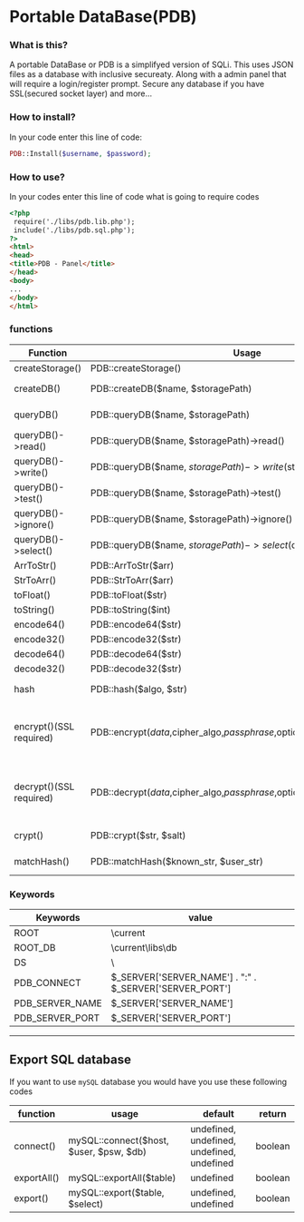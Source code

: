# Portable DataBase(PDB)

### What is this?

A portable DataBase or PDB is a simplifyed version of SQLi. This uses JSON files as a database with 
inclusive secureaty. Along with a admin panel that will require a login/register prompt. Secure
any database if you have SSL(secured socket layer) and more...

### How to install?

In your code enter this line of code:
```php
PDB::Install($username, $password);
```


### How to use?

In your codes enter this line of code what is going to require codes
```html
<?php
 require('./libs/pdb.lib.php');
 include('./libs/pdb.sql.php');
?>
<html>
<head>
<title>PDB - Panel</title>
</head>
<body>
...
</body>
</html>
```

### functions

| Function | Usage 		   | Default  | return | support |
| -------- | ------------- | ------- | ------ | ------ |
| createStorage() | PDB::createStorage() | null | boolean | 0.0.1<X  |
| createDB() | PDB::createDB($name, $storagePath) | undefined, ROOT_DB | boolean | 0.0.1<X |
| queryDB() | PDB::queryDB($name, $storagePath) | undefined, ROOT_DB | boolean | 0.0.1<X |
| queryDB()->read()   | PDB::queryDB($name, $storagePath)->read() | null | string | 0.0.1<X |
| queryDB()->write() | PDB::queryDB($name, $storagePath)->write($str) | undefined | boolean | 0.0.1<X |
| queryDB()->test()  | PDB::queryDB($name, $storagePath)->test() | null | boolean | 0.0.1<X |
| queryDB()->ignore() | PDB::queryDB($name, $storagePath)->ignore() | null | undefined | 0.0.1<X |
| queryDB()->select() | PDB::queryDB($name, $storagePath)->select($query) | undefined | string | 0.0.1<X |
| ArrToStr() | PDB::ArrToStr($arr) | undefined | string | 0.0.1<X |
| StrToArr() | PDB::StrToArr($arr) | undefined | array | 0.0.1<X |
| toFloat()  | PDB::toFloat($str)  | undefined | int | 0.0.1<X |
| toString() | PDB::toString($int) | undefined | string | 0.0.1<X |
| encode64() | PDB::encode64($str) | undefined | string | 0.0.1<X |
| encode32() | PDB::encode32($str) | undefined | string | 0.0.1<X |
| decode64() | PDB::decode64($str) | undefined | string | 0.0.1<X |
| decode32() | PDB::decode32($str) | undefined | string | 0.0.1<X |
| hash | PDB::hash($algo, $str) | undefined, undefined | string | 0.0.1<X |
| encrypt()(SSL required) | PDB::encrypt($data,$cipher_algo,$passphrase,$options,$iv,$tag,$aad,$tag_length) | undefined, undefined, undefined, 0, "", null, "", 16 | string | 0.0.1<X |
| decrypt()(SSL required) | PDB::decrypt($data,$cipher_algo,$passphrase,$options,$iv,$tag,$aad) | undefined, undefined, undefined, 0, "", "", "" | string | 0.0.1<X |
| crypt() | PDB::crypt($str, $salt) | undefined, undefined | string | 0.0.1<X |
| matchHash() | PDB::matchHash($known_str, $user_str) | undefined, undefined | boolean | 0.0.1<X

### Keywords

| Keywords | value |
| ------- | ------ |
| ROOT    | \current             |
| ROOT_DB | \current\libs\db  |
| DS  | \ |
| PDB_CONNECT | $_SERVER['SERVER_NAME'] . ":" . $_SERVER['SERVER_PORT'] |
| PDB_SERVER_NAME | $_SERVER['SERVER_NAME']    |
| PDB_SERVER_PORT |  $_SERVER['SERVER_PORT'] |
***

## Export SQL database
 
 If you want to use `mySQL` database you would have you use these following codes
 
 | function | usage | default | return |
 | -------- | ----- | ------ | -------- |
 | connect()|mySQL::connect($host, $user, $psw, $db)| undefined, undefined, undefined, undefined | boolean |
 | exportAll() | mySQL::exportAll($table) | undefined | boolean |
 | export() | mySQL::export($table, $select) | undefined, undefined | boolean |
 
